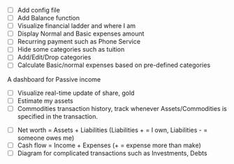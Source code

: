 + [ ] Add config file
+ [ ] Add Balance function
+ [ ] Visualize financial ladder and where I am
+ [ ] Display Normal and Basic expenses amount
+ [ ] Recurring payment such as Phone Service
+ [ ] Hide some categories such as tuition
+ [ ] Add/Edit/Drop categories
+ [ ] Calculate Basic/normal expenses based on pre-defined categories 

A dashboard for Passive income
+ [ ] Visualize real-time update of share, gold
+ [ ] Estimate my assets 
+ [ ] Commodities transaction history, track whenever Assets/Commodities is specified in the transaction.
<!-- P 2004/06/21 02:18:01 FEQTX $22.49
P 2004/06/21 02:18:01 BORL $6.20
P 2004/06/21 02:18:02 AAPL $32.91 -->



+ [ ] Net worth = Assets + Liabilities (Liabilities + = I own, Liabilities - = someone owes me)
+ [ ] Cash flow = Income + Expenses (+ = expense more than make)
+ [ ] Diagram for complicated transactions such as Investments, Debts